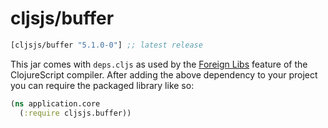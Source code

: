 # cljsjs/buffer

[](dependency)
```clojure
[cljsjs/buffer "5.1.0-0"] ;; latest release
```
[](/dependency)

This jar comes with `deps.cljs` as used by the [Foreign Libs][flibs] feature
of the ClojureScript compiler. After adding the above dependency to your project
you can require the packaged library like so:

```clojure
(ns application.core
  (:require cljsjs.buffer))
  ```

  [flibs]: https://github.com/clojure/clojurescript/wiki/Packaging-Foreign-Dependencies
